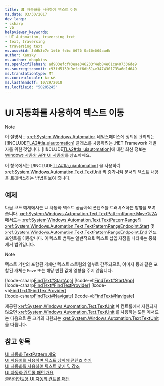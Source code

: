 ```yaml
---
title: UI 자동화를 사용하여 텍스트 이동
ms.date: 03/30/2017
dev_langs:
- csharp
- vb
helpviewer_keywords:
- UI Automation, traversing text
- text, traversing
- traversing text
ms.assetid: 3ddb3b7b-1d6b-4dba-8678-5a68e868aadb
author: Xansky
ms.author: mhopkins
ms.openlocfilehash: ad903efcf03eae346233f4eb84e61ca407336de9
ms.sourcegitcommit: c93fd5139f9efcf6db514e3474301738a6d1d649
ms.translationtype: MT
ms.contentlocale: ko-KR
ms.lasthandoff: 10/29/2018
ms.locfileid: "50205245"
---
```

# <a name="traverse-text-using-ui-automation"></a>UI 자동화를 사용하여 텍스트 이동
> [!NOTE]
>  이 설명서는 <xref:System.Windows.Automation> 네임스페이스에 정의된 관리되는 [!INCLUDE[TLA2#tla_uiautomation](../../../includes/tla2sharptla-uiautomation-md.md)] 클래스를 사용하려는 .NET Framework 개발자를 위한 것입니다. [!INCLUDE[TLA2#tla_uiautomation](../../../includes/tla2sharptla-uiautomation-md.md)]에 대한 최신 정보는 [Windows 자동화 API: UI 자동화](https://go.microsoft.com/fwlink/?LinkID=156746)를 참조하세요.  
  
 이 항목에서는 [!INCLUDE[TLA#tla_uiautomation](../../../includes/tlasharptla-uiautomation-md.md)] 을 사용하여 <xref:System.Windows.Automation.Text.TextUnit> 씩 증가시켜 문서의 텍스트 내용을 트래버스하는 방법을 보여 줍니다.  
  
## <a name="example"></a>예제  
 다음 코드 예제에서는 UI 자동화 텍스트 공급자의 콘텐츠를 트래버스하는 방법을 보여 줍니다. <xref:System.Windows.Automation.Text.TextPatternRange.Move%2A> 메서드는 <xref:System.Windows.Automation.Text.TextPatternRange>의 <xref:System.Windows.Automation.Text.TextPatternRangeEndpoint.Start> 및 <xref:System.Windows.Automation.Text.TextPatternRangeEndpoint.End> 엔드포인트를 이동합니다. 이 텍스트 범위는 일반적으로 텍스트 삽입 지점을 나타내는 중복 제거 범위입니다.  
  
> [!NOTE]
>  텍스트 기반의 포함된 개체만 텍스트 스트림의 일부로 간주되므로, 이미지 등과 같은 포함된 개체는 `Move` 또는 해당 반환 값에 영향을 주지 않습니다.  
  
[!code-csharp[FindText#StartApp](../../../samples/snippets/csharp/VS_Snippets_Wpf/FindText/CSharp/SearchWindow.cs#startapp)]
[!code-vb[FindText#StartApp](../../../samples/snippets/visualbasic/VS_Snippets_Wpf/FindText/VisualBasic/SearchWindow.vb#startapp)]  
[!code-csharp[FindText#FindTextProvider](../../../samples/snippets/csharp/VS_Snippets_Wpf/FindText/CSharp/SearchWindow.cs#findtextprovider)]
[!code-vb[FindText#FindTextProvider](../../../samples/snippets/visualbasic/VS_Snippets_Wpf/FindText/VisualBasic/SearchWindow.vb#findtextprovider)]  
[!code-csharp[FindText#Navigate](../../../samples/snippets/csharp/VS_Snippets_Wpf/FindText/CSharp/SearchWindow.cs#navigate)]
[!code-vb[FindText#Navigate](../../../samples/snippets/visualbasic/VS_Snippets_Wpf/FindText/VisualBasic/SearchWindow.vb#navigate)]  
  
 제공된 <xref:System.Windows.Automation.Text.TextUnit> 이 컨트롤에서 지원되지 않으면 <xref:System.Windows.Automation.Text.TextUnit> 를 사용하는 모든 메서드는 다음으로 큰 크기의 지원되는 <xref:System.Windows.Automation.Text.TextUnit> 을 따릅니다.  
  
## <a name="see-also"></a>참고 항목  
 [UI 자동화 TextPattern 개요](../../../docs/framework/ui-automation/ui-automation-textpattern-overview.md)  
 [UI 자동화를 사용하여 텍스트 상자에 콘텐츠 추가](../../../docs/framework/ui-automation/add-content-to-a-text-box-using-ui-automation.md)  
 [UI 자동화를 사용하여 텍스트 찾기 및 강조](../../../docs/framework/ui-automation/find-and-highlight-text-using-ui-automation.md)  
 [UI 자동화 컨트롤 패턴 개요](../../../docs/framework/ui-automation/ui-automation-control-patterns-overview.md)  
 [클라이언트용 UI 자동화 컨트롤 패턴](../../../docs/framework/ui-automation/ui-automation-control-patterns-for-clients.md)
